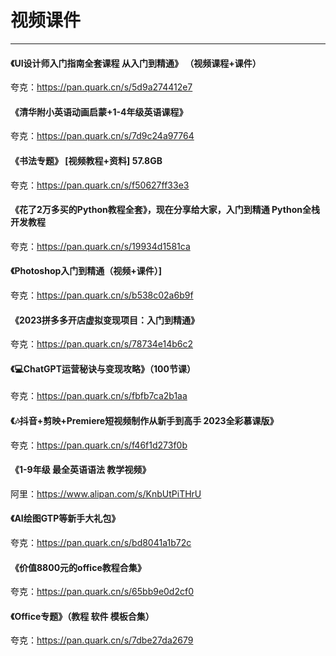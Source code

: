 # 视频课件

----

#### 《UI设计师入门指南全套课程 从入门到精通》 （视频课程+课件）

夸克：<https://pan.quark.cn/s/5d9a274412e7>

#### 《清华附小英语动画启蒙+1-4年级英语课程》

夸克：<https://pan.quark.cn/s/7d9c24a97764>

#### 《书法专题》 [视频教程+资料] 57.8GB

夸克：<https://pan.quark.cn/s/f50627ff33e3>

#### 《花了2万多买的Python教程全套》，现在分享给大家，入门到精通 Python全栈开发教程

夸克：<https://pan.quark.cn/s/19934d1581ca>

#### 《Photoshop入门到精通（视频+课件）]

夸克：<https://pan.quark.cn/s/b538c02a6b9f>

#### 《2023拼多多开店虚拟变现项目：入门到精通》

夸克：<https://pan.quark.cn/s/78734e14b6c2>

#### 《💻ChatGPT运营秘诀与变现攻略》（100节课）

夸克：<https://pan.quark.cn/s/fbfb7ca2b1aa>

#### 《🎶抖音+剪映+Premiere短视频制作从新手到高手 2023全彩慕课版》

夸克：<https://pan.quark.cn/s/f46f1d273f0b>

#### 《1-9年级 最全英语语法 教学视频》

阿里：<https://www.alipan.com/s/KnbUtPiTHrU>

#### 《AI绘图GTP等新手大礼包》

夸克：<https://pan.quark.cn/s/bd8041a1b72c>

#### 《价值8800元的office教程合集》

夸克：<https://pan.quark.cn/s/65bb9e0d2cf0>

#### 《Office专题》（教程 软件 模板合集）

夸克：<https://pan.quark.cn/s/7dbe27da2679>
